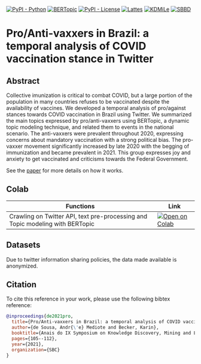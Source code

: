 [![PyPI - Python](https://img.shields.io/badge/python-v3.6+-blue.svg)](https://pypi.org/project/bertopic/)
[![BERTopic](https://img.shields.io/badge/BERtopic-v0.9%20-brightgreen)](https://github.com/MaartenGr/BERTopic)
[![PyPI - License](https://img.shields.io/badge/license-MIT-green.svg)](https://github.com/mediote/twAnalytics/blob/main/LICENSE)
[![Lattes](https://img.shields.io/badge/Lattes-CNPq-blueviolet)](http://lattes.cnpq.br/2455024624300452)
[![KDMiLe](https://img.shields.io/badge/KDMiLe-2021-yellowgreen)](https://eic.cefet-rj.br/kdmile2021/)
[![SBBD](https://img.shields.io/badge/SBBD-2021-green)](https://sbbd.org.br/2021/)




# Pro/Anti-vaxxers in Brazil: a temporal analysis of COVID vaccination stance in Twitter

## Abstract
Collective imunization is critical to combat COVID, but a large portion of the population in many countries refuses to be vaccinated despite the availability of vaccines. We developed a temporal analysis of pro/against stances towards COVID vaccination in Brazil using Twitter. We summarized the main topics expressed by pro/anti-vaxxers using BERTopic, a dynamic topic modeling technique, and related them to events in the national scenario. The anti-vaxxers were prevalent throughout 2020, expressing concerns about mandatory vaccination with a strong political bias. The pro-vaxxer movement significantly increased by late 2020 with the begging of immunization and became prevalent in 2021. This group expresses joy and anxiety to get vaccinated and criticisms towards the Federal Government. 

See the <a href="https://sol.sbc.org.br/index.php/kdmile/article/download/17467/17302">paper</a> for more details on how it works.


## Colab 

| Functions  | Link  |
|---|---|
| Crawling on Twitter API, text pre-processing and Topic modeling with BERTopic  | [![Open on Colab](https://colab.research.google.com/assets/colab-badge.svg)](https://colab.research.google.com/github/mediote/twAnalytics/blob/main/twAnalytics.ipynb)  |


## Datasets

Due to twitter information sharing policies, the data made available is anonymized.

## Citation

To cite this reference in your work, please use the following bibtex reference:

```bibtex
@inproceedings{de2021pro,
  title={Pro/Anti-vaxxers in Brazil: a temporal analysis of COVID vaccination stance in Twitter},
  author={de Sousa, Andr{\'e} Mediote and Becker, Karin},
  booktitle={Anais do IX Symposium on Knowledge Discovery, Mining and Learning},
  pages={105--112},
  year={2021},
  organization={SBC}
}
```
